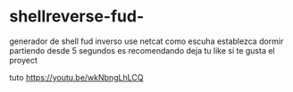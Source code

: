 # shellreverse-fud-
generador de shell fud inverso 
use netcat como escuha 
establezca dormir partiendo desde 5 segundos es recomendando
deja tu like si te gusta el proyect

tuto https://youtu.be/wkNbngLhLCQ
